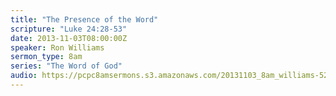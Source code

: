 ```yaml
---
title: "The Presence of the Word"
scripture: "Luke 24:28-53"
date: 2013-11-03T08:00:00Z
speaker: Ron Williams
sermon_type: 8am
series: "The Word of God"
audio: https://pcpc8amsermons.s3.amazonaws.com/20131103_8am_williams-52783df9d0cab.mp3 
---
```



